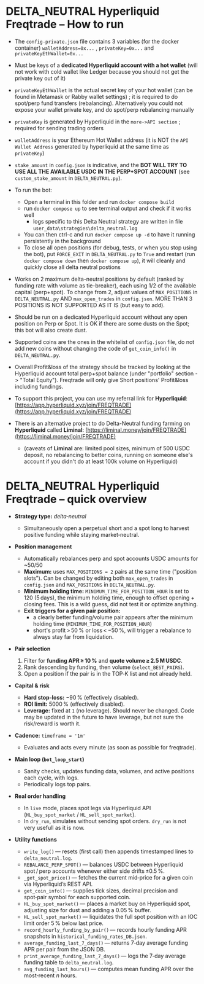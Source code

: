 # DELTA_NEUTRAL Hyperliquid Freqtrade – How to run

* The `config-private.json` file contains 3 variables (for the docker container) `walletAddress=0x...` , `privateKey=0x...` and `privateKeyEthWallet=0x...`
* Must be keys of a **dedicated Hyperliquid account with a hot wallet** (will not work with cold wallet like Ledger because you should not get the private key out of it)
 * `privateKeyEthWallet` is the actual secret key of your hot wallet (can be found in Metamask or Rabby wallet settings) ; it is required to do spot/perp fund transfers (rebalancing). Alternatively you could not expose your wallet private key, and do spot/perp rebalancing manually
 * `privateKey` is generated by Hyperliquid in the `more->API section` ; required for sending trading orders
 * `walletAddress` is your Ethereum Hot Wallet address (it is NOT the `API Wallet Address` generated by hyperliquid at the same time as `privateKey`)
* `stake_amount` in `config.json` is indicative, and the **BOT WILL TRY TO USE ALL THE AVAILABLE USDC IN THE PERP+SPOT ACCOUNT** (see `custom_stake_amount` in `DELTA_NEUTRAL.py`).
* To run the bot:
  * Open a terminal in this folder and run `docker compose build`
  * run `docker compose up` to see terminal output and check if it works well
    * logs specific to this Delta Neutral strategy are written in file `user_data\strategies\delta_neutral.log`
  * You can then ctrl-c and run `docker compose up -d` to have it running persistently in the background
  * To close all open positions (for debug, tests, or when you stop using the bot), put `FORCE_EXIT` in `DELTA_NEUTRAL.py` to `True` and restart (run `docker compose down` then `docker compose up`), it will cleanly and quickly close all delta neutral postions
* Works on 2 maximum delta-neutral positions by default (ranked by funding rate with volume as tie-breaker), each using 1/2 of the available capital (perp+spot). To change from 2, adjust values of `MAX_POSITIONS` in `DELTA_NEUTRAL.py` AND `max_open_trades` in `config.json`. MORE THAN 3 POSITIONS IS NOT SUPPORTED AS IT IS (but easy to add).
* Should be run on a dedicated Hyperliquid account without any open position on Perp or Spot. It is OK if there are some dusts on the Spot; this bot will also create dust.
* Supported coins are the ones in the whitelist of `config.json` file, do not add new coins without changing the code of `get_coin_info()` in `DELTA_NEUTRAL.py`.
* Overall Profit&loss of the strategy should be tracked by looking at the Hyperliquid account total perp+spot balance (under "portfolio" section -> "Total Equity"). Freqtrade will only give Short positions' Profit&loss including fundings.

* To support this project, you can use my referral link for **Hyperliquid**: [https://app.hyperliquid.xyz/join/FREQTRADE](https://app.hyperliquid.xyz/join/FREQTRADE)
* There is an alternative project to do Delta-Neutral funding farming on **Hyperliquid** called **Liminal**: [https://liminal.money/join/FREQTRADE](https://liminal.money/join/FREQTRADE)
   * (caveats of **Liminal** are: limited pool sizes, minimum of 500 USDC deposit, no rebalancing to better coins, running on someone else's account if you didn't do at least 100k volume on Hyperliquid) 

# DELTA_NEUTRAL Hyperliquid Freqtrade – quick overview

- **Strategy type:** *delta‑neutral*  
  - Simultaneously open a perpetual short and a spot long to harvest positive funding while staying market‑neutral.

- **Position management**  
  - Automatically rebalances perp and spot accounts USDC amounts for ~50/50
  - **Maximum:** uses `MAX_POSITIONS = 2` pairs at the same time ("position slots"). Can be changed by editing both `max_open_trades` in `config.json` and `MAX_POSITIONS` in `DELTA_NEUTRAL.py`.
  - **Minimum holding time:** `MINIMUM_TIME_FOR_POSITION_HOUR` is set to 120 (5 days), the minimum holding time, enough to offset opening + closing fees. This is a wild guess, did not test it or optimize anything.
  - **Exit triggers for a given pair position:**  
    - a clearly better funding/volume pair appears after the minimum holding time (`MINIMUM_TIME_FOR_POSITION_HOUR`)  
    - short's profit > 50 % or loss < −50 %, will trigger a rebalance to always stay far from liquidation.

- **Pair selection**  
  1. Filter for **funding APR ≥ 10 %** and **quote volume ≥ 2.5 M USDC**.  
  2. Rank descending by funding, then volume (`select_BEST_PAIRS`).  
  3. Open a position if the pair is in the TOP‑K list and not already held.

- **Capital & risk**  
  - **Hard stop‑loss:** −90 % (effectively disabled).  
  - **ROI limit:** 5000 % (effectively disabled).  
  - **Leverage:** fixed at `1` (no leverage). Should never be changed. Code may be updated in the future to have leverage, but not sure the risk/reward is worth it.

- **Cadence:** `timeframe = '1m'`  
  - Evaluates and acts every minute (as soon as possible for freqtrade).

- **Main loop (`bot_loop_start`)**  
  - Sanity checks, updates funding data, volumes, and active positions each cycle, with logs.  
  - Periodically logs top pairs.

- **Real order handling**  
  - In `live` mode, places spot legs via Hyperliquid API (`HL_buy_spot_market` / `HL_sell_spot_market`).  
  - In `dry_run`, simulates without sending spot orders. `dry_run` is not very usefull as it is now.

- **Utility functions**  
  - `write_log()` — resets (first call) then appends timestamped lines to `delta_neutral.log`.  
  - `REBALANCE_PERP_SPOT()` — balances USDC between Hyperliquid spot / perp accounts whenever either side drifts ±0.5 %.  
  - `_get_spot_price()` — fetches the current mid‑price for a given coin via Hyperliquid’s REST API.  
  - `get_coin_info()` — supplies tick sizes, decimal precision and spot‑pair symbol for each supported coin.  
  - `HL_buy_spot_market()` — places a market buy on Hyperliquid spot, adjusting size for dust and adding a 0.05 % buffer.  
  - `HL_sell_spot_market()` — liquidates the full spot position with an IOC limit order 5 % below last price.  
  - `record_hourly_funding_by_pair()` — records hourly funding APR snapshots in `historical_funding_rates_DB.json`.  
  - `average_funding_last_7_days()` — returns 7‑day average funding APR per pair from the JSON DB.  
  - `print_average_funding_last_7_days()` — logs the 7‑day average funding table to `delta_neutral.log`.  
  - `avg_funding_last_hours()` — computes mean funding APR over the most‑recent *n* hours.









